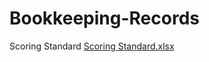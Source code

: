 # Bookkeeping-Records
Scoring Standard
[Scoring Standard.xlsx](https://github.com/BlockMakeronline/Bookkeeping-Records/files/8330919/Scoring.Standard.xlsx)

